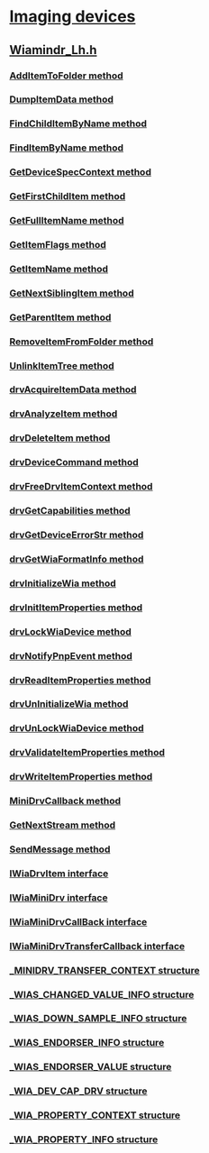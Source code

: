 # [Imaging devices](../_image/index.md)
## [Wiamindr_Lh.h](index.md)
### [AddItemToFolder method](../wiamindr_lh/nf-wiamindr_lh-iwiadrvitem-additemtofolder.md)
### [DumpItemData method](../wiamindr_lh/nf-wiamindr_lh-iwiadrvitem-dumpitemdata.md)
### [FindChildItemByName method](../wiamindr_lh/nf-wiamindr_lh-iwiadrvitem-findchilditembyname.md)
### [FindItemByName method](../wiamindr_lh/nf-wiamindr_lh-iwiadrvitem-finditembyname.md)
### [GetDeviceSpecContext method](../wiamindr_lh/nf-wiamindr_lh-iwiadrvitem-getdevicespeccontext.md)
### [GetFirstChildItem method](../wiamindr_lh/nf-wiamindr_lh-iwiadrvitem-getfirstchilditem.md)
### [GetFullItemName method](../wiamindr_lh/nf-wiamindr_lh-iwiadrvitem-getfullitemname.md)
### [GetItemFlags method](../wiamindr_lh/nf-wiamindr_lh-iwiadrvitem-getitemflags.md)
### [GetItemName method](../wiamindr_lh/nf-wiamindr_lh-iwiadrvitem-getitemname.md)
### [GetNextSiblingItem method](../wiamindr_lh/nf-wiamindr_lh-iwiadrvitem-getnextsiblingitem.md)
### [GetParentItem method](../wiamindr_lh/nf-wiamindr_lh-iwiadrvitem-getparentitem.md)
### [RemoveItemFromFolder method](../wiamindr_lh/nf-wiamindr_lh-iwiadrvitem-removeitemfromfolder.md)
### [UnlinkItemTree method](../wiamindr_lh/nf-wiamindr_lh-iwiadrvitem-unlinkitemtree.md)
### [drvAcquireItemData method](../wiamindr_lh/nf-wiamindr_lh-iwiaminidrv-drvacquireitemdata.md)
### [drvAnalyzeItem method](../wiamindr_lh/nf-wiamindr_lh-iwiaminidrv-drvanalyzeitem.md)
### [drvDeleteItem method](../wiamindr_lh/nf-wiamindr_lh-iwiaminidrv-drvdeleteitem.md)
### [drvDeviceCommand method](../wiamindr_lh/nf-wiamindr_lh-iwiaminidrv-drvdevicecommand.md)
### [drvFreeDrvItemContext method](../wiamindr_lh/nf-wiamindr_lh-iwiaminidrv-drvfreedrvitemcontext.md)
### [drvGetCapabilities method](../wiamindr_lh/nf-wiamindr_lh-iwiaminidrv-drvgetcapabilities.md)
### [drvGetDeviceErrorStr method](../wiamindr_lh/nf-wiamindr_lh-iwiaminidrv-drvgetdeviceerrorstr.md)
### [drvGetWiaFormatInfo method](../wiamindr_lh/nf-wiamindr_lh-iwiaminidrv-drvgetwiaformatinfo.md)
### [drvInitializeWia method](../wiamindr_lh/nf-wiamindr_lh-iwiaminidrv-drvinitializewia.md)
### [drvInitItemProperties method](../wiamindr_lh/nf-wiamindr_lh-iwiaminidrv-drvinititemproperties.md)
### [drvLockWiaDevice method](../wiamindr_lh/nf-wiamindr_lh-iwiaminidrv-drvlockwiadevice.md)
### [drvNotifyPnpEvent method](../wiamindr_lh/nf-wiamindr_lh-iwiaminidrv-drvnotifypnpevent.md)
### [drvReadItemProperties method](../wiamindr_lh/nf-wiamindr_lh-iwiaminidrv-drvreaditemproperties.md)
### [drvUnInitializeWia method](../wiamindr_lh/nf-wiamindr_lh-iwiaminidrv-drvuninitializewia.md)
### [drvUnLockWiaDevice method](../wiamindr_lh/nf-wiamindr_lh-iwiaminidrv-drvunlockwiadevice.md)
### [drvValidateItemProperties method](../wiamindr_lh/nf-wiamindr_lh-iwiaminidrv-drvvalidateitemproperties.md)
### [drvWriteItemProperties method](../wiamindr_lh/nf-wiamindr_lh-iwiaminidrv-drvwriteitemproperties.md)
### [MiniDrvCallback method](../wiamindr_lh/nf-wiamindr_lh-iwiaminidrvcallback-minidrvcallback.md)
### [GetNextStream method](../wiamindr_lh/nf-wiamindr_lh-iwiaminidrvtransfercallback-getnextstream.md)
### [SendMessage method](../wiamindr_lh/nf-wiamindr_lh-iwiaminidrvtransfercallback-sendmessage.md)
### [IWiaDrvItem interface](../wiamindr_lh/nn-wiamindr_lh-iwiadrvitem.md)
### [IWiaMiniDrv interface](../wiamindr_lh/nn-wiamindr_lh-iwiaminidrv.md)
### [IWiaMiniDrvCallBack interface](../wiamindr_lh/nn-wiamindr_lh-iwiaminidrvcallback.md)
### [IWiaMiniDrvTransferCallback interface](../wiamindr_lh/nn-wiamindr_lh-iwiaminidrvtransfercallback.md)
### [_MINIDRV_TRANSFER_CONTEXT structure](../wiamindr_lh/ns-wiamindr_lh-_minidrv_transfer_context.md)
### [_WIAS_CHANGED_VALUE_INFO structure](../wiamindr_lh/ns-wiamindr_lh-_wias_changed_value_info.md)
### [_WIAS_DOWN_SAMPLE_INFO structure](../wiamindr_lh/ns-wiamindr_lh-_wias_down_sample_info.md)
### [_WIAS_ENDORSER_INFO structure](../wiamindr_lh/ns-wiamindr_lh-_wias_endorser_info.md)
### [_WIAS_ENDORSER_VALUE structure](../wiamindr_lh/ns-wiamindr_lh-_wias_endorser_value.md)
### [_WIA_DEV_CAP_DRV structure](../wiamindr_lh/ns-wiamindr_lh-_wia_dev_cap_drv.md)
### [_WIA_PROPERTY_CONTEXT structure](../wiamindr_lh/ns-wiamindr_lh-_wia_property_context.md)
### [_WIA_PROPERTY_INFO structure](../wiamindr_lh/ns-wiamindr_lh-_wia_property_info.md)
